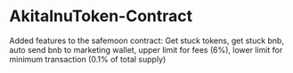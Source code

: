 # AkitaInuToken-Contract

Added features to the safemoon contract:  Get stuck tokens, get stuck bnb, auto send bnb to marketing wallet, upper limit for fees (6%), lower limit for minimum transaction (0.1% of total supply)
